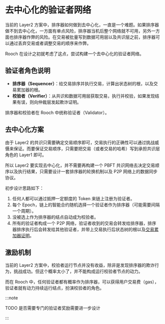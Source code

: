 # 去中心化的验证者网络

当前的 Layer2 方案中，排序器如何做到去中心化，一直是一个难题。如果排序器做不到去中心化，一方面有单点风险，排序器当机后整个网络就不可用，另外一方面也排序器作弊的风险。在交易被批量写到数据可用层以及共识层之前，排序器可以通过丢弃交易或者调整交易的顺序来作弊。

Rooch 在设计之初就考虑了这点，尝试构建一个去中心化的验证者网络。

## 验证者角色说明

* **排序器（Sequencer）**：给交易排序并执行交易，计算出状态树的根，以及交易累加器的根。
* **校验者（Verifier）**：从共识和数据可用层获取交易，执行并校验，如果发现结果有误，则向仲裁层发起欺诈证明。
  
排序器和校验者在 Rooch 中统称验证者（Validator）。

## 去中心化方案

由于 Layer2 的共识只需要确定交易顺序即可，交易执行的正确性可以通过挑战威慑来保证。而要保证交易顺序，只需要把交易（或者交易的哈希）写到承担共识层角色的 Layer1 即可。

所以 Layer2 要实现去中心化，并不需要再构建一个 PBFT 共识网络去决定交易顺序以及执行结果，只需要设计一套排序器的轮换机制以及 P2P 网络上的数据同步协议。

初步设计思路如下：

1. 任何人都可以通过抵押一定额度的 Token 来链上注册为验证者。
2. 每个 Epoch，链上的智能合约随机选择一个验证者作为排序器（可能需要间隔一个周期）。
3. 没被选上作为排序器的结点自动成为校验者。
4. 所有的验证者构成一个 P2P 网络，验证者收到的交易会转发给排序器，排序器排序执行后会转发给其他验证者，并带上交易执行后状态树的根以及[交易累加器证明](03-transaction-accumulator-proofs.md)。


## 激励机制

当前的 Layer2 方案中，校验者运行节点并没有收益，除非是发现排序器的欺诈行为，挑战成功。但这个概率太小了，并不能构成运行校验者节点的动力。

而在 Rooch 中，任何验证者都有概率作为排序器，可以获得用户交易费（gas），验证者就有动力持续运行结点，扮演校验者的角色。

:::note

TODO 是否需要专门的验证者奖励需要进一步设计

:::